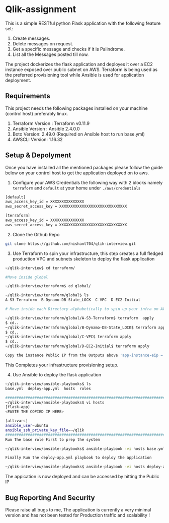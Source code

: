 # Qlik-assignment

This is a simple RESTful python Flask application with the following feature set:
1. Create messages.
2. Delete messages on request.
3. Get a specific message and checks if it is Palindrome.
4. List all the Messages posted till now.

The project dockerizes the flask application and deployes it over a EC2 instance exposed over public subnet on AWS.
Terraform is being used as the preferred provisioning tool while Ansible is used for application deployment.

## Requirements
This project needs the following packages installed on your machine (control host) preferably linux.
1. Terraform Version : Terraform v0.11.9
2. Ansible Version : Ansible 2.4.0.0
3. Boto Version: 2.49.0 (Required on Ansible host to run base.yml)
4. AWSCLI Version: 1.16.32

## Setup & Depolyment

Once you have installed all the mentioned packages please follow the guide below on your control host to get the application deployed on to aws.

1. Configure your AWS Credentials the following way with 2 blocks namely `terraform` and `default` at your home under `./aws/credentials`

```bash
[default]
aws_access_key_id = XXXXXXXXXXXXXXX
aws_secret_access_key = XXXXXXXXXXXXXXXXXXXXXXXXXXXXXX

[terraform]
aws_access_key_id = XXXXXXXXXXXXXXX
aws_secret_access_key = XXXXXXXXXXXXXXXXXXXXXXXXXXXXXX

```
2. Clone the Github Repo

```bash
git clone https://github.com/nishant704/qlik-interview.git
```

3. Use Terraform to spin your infrastructure, this step creates a full fledged production VPC and subnets skeleton to deploy the flask application

```bash
~/qlik-interview$ cd terraform/

#Move inside global

~/qlik-interview/terraform$ cd global/

~/qlik-interview/terraform/global$ ls
A-S3-Terraform  B-Dynamo-DB-State_LOCK  C-VPC  D-EC2-Initial

# Move inside each Directory alphabetically to spin up your infra on AWS and run "terraform apply"

~/qlik-interview/terraform/global/A-S3-Terraform$ terraform  apply
$ cd..
~/qlik-interview/terraform/global/B-Dynamo-DB-State_LOCK$ terraform apply
$ cd..
~/qlik-interview/terraform/global/C-VPC$ terraform apply
$ cd..
~/qlik-interview/terraform/global/D-EC2-Initial$ terraform apply

Copy the instance Public IP from the Outputs above 'app-instance-eip ='
```
This Completes your infrastructure provisioning setup.

4. Use Ansible to deploy the flask application   

```bash
~/qlik-interview/ansible-playbooks$ ls
base.yml  deploy-app.yml  hosts  roles

###############################################################################
~/qlik-interview/ansible-playbooks$ vi hosts
[flask-app]
<PASTE THE COPIED IP HERE>

[all:vars]
ansible_user=ubuntu
ansible_ssh_private_key_file=~/qlik
##############################################################################
Run The base role First to prep the system

~/qlik-interview/ansible-playbooks$ ansible-playbook -vi hosts base.yml

Finally Run the deploy-app.yml playbook to deploy the application

~/qlik-interview/ansible-playbooks$ ansible-playbook -vi hosts deploy-app.yml

```
The appication is now deployed and can be accessed by hitting the Public IP


## Bug Reporting And Security

Please raise all bugs to me, The application is currently a very minimal version and has not been tested for Production traffic and scalability !
